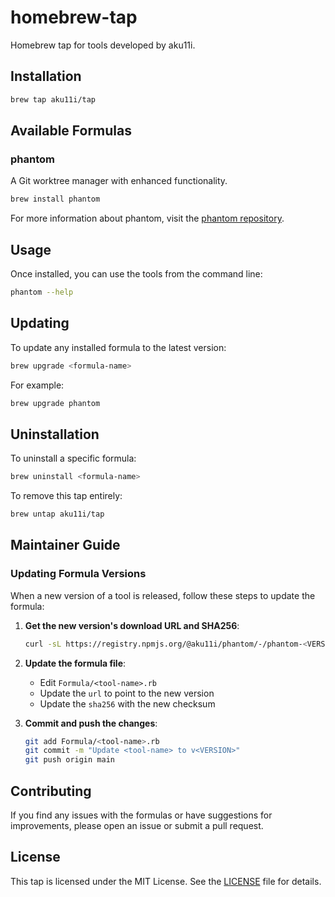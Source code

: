 # homebrew-tap

Homebrew tap for tools developed by aku11i.

## Installation

```bash
brew tap aku11i/tap
```

## Available Formulas

### phantom

A Git worktree manager with enhanced functionality.

```bash
brew install phantom
```

For more information about phantom, visit the [phantom repository](https://github.com/aku11i/phantom).

## Usage

Once installed, you can use the tools from the command line:

```bash
phantom --help
```

## Updating

To update any installed formula to the latest version:

```bash
brew upgrade <formula-name>
```

For example:
```bash
brew upgrade phantom
```

## Uninstallation

To uninstall a specific formula:

```bash
brew uninstall <formula-name>
```

To remove this tap entirely:

```bash
brew untap aku11i/tap
```

## Maintainer Guide

### Updating Formula Versions

When a new version of a tool is released, follow these steps to update the formula:

1. **Get the new version's download URL and SHA256**:
   ```bash
   curl -sL https://registry.npmjs.org/@aku11i/phantom/-/phantom-<VERSION>.tgz | shasum -a 256
   ```

2. **Update the formula file**:
   - Edit `Formula/<tool-name>.rb`
   - Update the `url` to point to the new version
   - Update the `sha256` with the new checksum

3. **Commit and push the changes**:
   ```bash
   git add Formula/<tool-name>.rb
   git commit -m "Update <tool-name> to v<VERSION>"
   git push origin main
   ```

## Contributing

If you find any issues with the formulas or have suggestions for improvements, please open an issue or submit a pull request.

## License

This tap is licensed under the MIT License. See the [LICENSE](LICENSE) file for details.